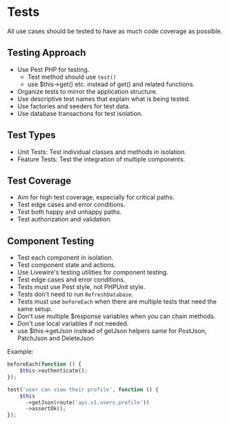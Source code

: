 # Tests

All use cases should be tested to have as much code coverage as possible.

## Testing Approach
- Use Pest PHP for testing.
    - Test method should use `test()`
    - use $this->get() etc. instead of get() and related functions.
- Organize tests to mirror the application structure.
- Use descriptive test names that explain what is being tested.
- Use factories and seeders for test data.
- Use database transactions for test isolation.

## Test Types
- Unit Tests: Test individual classes and methods in isolation.
- Feature Tests: Test the integration of multiple components.

## Test Coverage
- Aim for high test coverage, especially for critical paths.
- Test edge cases and error conditions.
- Test both happy and unhappy paths.
- Test authorization and validation.

## Component Testing
- Test each component in isolation.
- Test component state and actions.
- Use Livewire's testing utilities for component testing.
- Test edge cases and error conditions.
- Tests must use Pest style, not PHPUnit style.
- Tests don't need to run `RefreshDatabase`.
- Tests must use `beforeEach` when there are multiple tests that need the same setup.
- Don't use multiple $response variables when you can chain methods.
- Don't use local variables if not needed.
- use $this->getJson instead of getJson helpers same for PostJson, PatchJson and DeleteJson

Example:
```php
beforeEach(function () {
    $this->authenticate();
});

test('user can view their profile', function () {
    $this
      ->getJson(route('api.v1.users.profile'))
      ->assertOk();
});
```